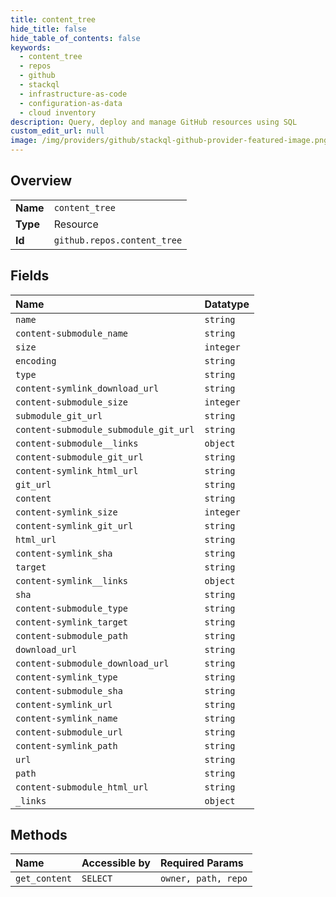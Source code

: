 ```yaml
---
title: content_tree
hide_title: false
hide_table_of_contents: false
keywords:
  - content_tree
  - repos
  - github    
  - stackql
  - infrastructure-as-code
  - configuration-as-data
  - cloud inventory
description: Query, deploy and manage GitHub resources using SQL
custom_edit_url: null
image: /img/providers/github/stackql-github-provider-featured-image.png
---
```

  
    

## Overview
<table><tbody>
<tr><td><b>Name</b></td><td><code>content_tree</code></td></tr>
<tr><td><b>Type</b></td><td>Resource</td></tr>
<tr><td><b>Id</b></td><td><code>github.repos.content_tree</code></td></tr>
</tbody></table>

## Fields
| Name | Datatype |
|:-----|:---------|
| `name` | `string` |
| `content-submodule_name` | `string` |
| `size` | `integer` |
| `encoding` | `string` |
| `type` | `string` |
| `content-symlink_download_url` | `string` |
| `content-submodule_size` | `integer` |
| `submodule_git_url` | `string` |
| `content-submodule_submodule_git_url` | `string` |
| `content-submodule__links` | `object` |
| `content-submodule_git_url` | `string` |
| `content-symlink_html_url` | `string` |
| `git_url` | `string` |
| `content` | `string` |
| `content-symlink_size` | `integer` |
| `content-symlink_git_url` | `string` |
| `html_url` | `string` |
| `content-symlink_sha` | `string` |
| `target` | `string` |
| `content-symlink__links` | `object` |
| `sha` | `string` |
| `content-submodule_type` | `string` |
| `content-symlink_target` | `string` |
| `content-submodule_path` | `string` |
| `download_url` | `string` |
| `content-submodule_download_url` | `string` |
| `content-symlink_type` | `string` |
| `content-submodule_sha` | `string` |
| `content-symlink_url` | `string` |
| `content-symlink_name` | `string` |
| `content-submodule_url` | `string` |
| `content-symlink_path` | `string` |
| `url` | `string` |
| `path` | `string` |
| `content-submodule_html_url` | `string` |
| `_links` | `object` |
## Methods
| Name | Accessible by | Required Params |
|:-----|:--------------|:----------------|
| `get_content` | `SELECT` | `owner, path, repo` |
